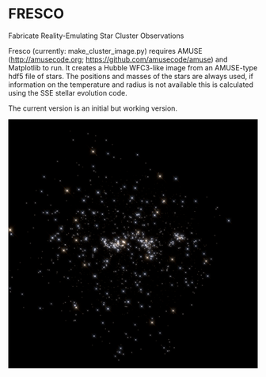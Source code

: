 # FRESCO
Fabricate Reality-Emulating Star Cluster Observations

Fresco (currently: make_cluster_image.py) requires AMUSE (http://amusecode.org; https://github.com/amusecode/amuse) and Matplotlib to run. It creates a Hubble WFC3-like image from an AMUSE-type hdf5 file of stars. The positions and masses of the stars are always used, if information on the temperature and radius is not available this is calculated using the SSE stellar evolution code.

The current version is an initial but working version.

![Example image](test.png)
